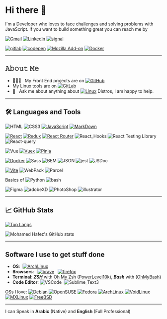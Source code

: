 # Hi there 👋

I'm a Developer who loves to face challenges and solving problems with JavaScript.
If you want to build something great you can reach me by

[![Gmail](https://img.shields.io/badge/-mohamedhafezmansour@gmail.com-c14438?style=social&logo=Gmail)](mailto:mohamedhafezmansour@gmail.com)
[![Linkedin](https://img.shields.io/badge/-Mohamed_Hafez-blue?style=social&logo=Linkedin)](https://www.linkedin.com/in/M-Hafez22/)
[![signal](https://img.shields.io/badge/-+201151018296-3B76F1?style=social&logo=signal)](https://signal.me/#p/+201151018296)

[![gitlab](https://img.shields.io/badge/-Mohamed_Hafez-800080?style=for-the-badge&logo=gitlab)](https://gitlab.com/M-Hafez22)
[![codepen](https://img.shields.io/badge/-Mohamed_Hafez-111?style=for-the-badge&logoColor=white&logo=codepen)](https://codepen.io/M-Hafez)
[![Mozilla Add-on](https://img.shields.io/badge/-Mozilla_Add--on-20123A?style=for-the-badge&logoColor=8ff7f7&logo=firefox)](https://addons.mozilla.org/en-US/firefox/user/15251328/)
[![Docker](https://img.shields.io/badge/-Docker_Profile-2497EC?style=for-the-badge&logoColor=fff&logo=docker)](https://hub.docker.com/u/mohamedhafez)

---

## 𝙰𝚋𝚘𝚞𝚝 𝙼𝚎

- 👨🏻‍💻 &nbsp; My Front End projects are on  [![GitHub](https://img.shields.io/badge/-GitHub-000?logo=GitHub)](https://github.com/M-Hafez22?tab=repositories)
- My Linux tools are on  [![GitLab](https://img.shields.io/badge/-GitLab-330F63?&logo=GitLab)](https://gitlab.com/M-Hafez22)
- 💬 &nbsp; Ask me about anything about [![Linux](https://img.shields.io/badge/-Linux-111?&logo=Linux&logoColor=fff)](https://distrowatch.com/dwres.php?resource=popularity) Distros, I am happy to help.
<!-- - CSS on  [![CodePen](https://img.shields.io/badge/-CodePen-222?&logo=CodePen)](https://codepen.io/M-Hafez) -->

---

## 🛠️ Languages and Tools

![HTML](https://img.shields.io/static/v1?labelColor=222&color=F36429&label=%20&message=HTML&logo=HTML5)
![CSS3](https://img.shields.io/static/v1?labelColor=222&color=2B64F0&logoColor=2B64F0&label=%20&message=CSS3&logo=CSS3)
[![JavaScript](https://img.shields.io/static/v1?labelColor=222&color=F7E01D&label=%20&message=JavaScript&logo=JavaScript)](https://github.com/M-Hafez22/Analog_clock)
[![MarkDown](https://img.shields.io/static/v1?labelColor=222&color=445A64&label=%20&message=MarkDown&logo=MarkDown)](https://github.com/M-Hafez22/Javascript-the-Good-Parts-notes)

[![React](https://img.shields.io/static/v1?message=React&logo=react&labelColor=222&color=1182c3&label=%20)](https://github.com/M-Hafez22/islamic-prayer-times)
[![Redux](https://img.shields.io/static/v1?message=Redux&labelColor=222&color=1182c3&label=%20&logo=Redux)](https://github.com/M-Hafez22/To-Do-App)
[![React Router](https://img.shields.io/static/v1?labelColor=222&color=1182c3&label=%20&message=React-Router&logo=ReactRouter)](https://github.com/M-Hafez22/cs50x-concept)
![React_Hooks](https://img.shields.io/static/v1?labelColor=222&color=1182c3&label=%20&message=React-Hooks&logo=React)
![React Testing Library](https://img.shields.io/static/v1?labelColor=222&color=1182c3&label=%20&message=Testing-Library&logo=Testing-Library)
![React-query](https://img.shields.io/static/v1?labelColor=222&color=1182c3&label=%20&message=React-query&logo=React-query)

![Vue](https://img.shields.io/static/v1?labelColor=222&color=41B782&label=%20&message=vue&logo=vue.js)
[![Vuex](https://img.shields.io/static/v1?labelColor=222&color=41B782&label=%20&message=Vuex&logo=Vue.js)](https://github.com/M-Hafez22/islamic-prayer-times-vue)
[![Pinia](https://img.shields.io/static/v1?labelColor=222&color=41B782&label=%20&message=pinia&logo=vue.js)](https://github.com/M-Hafez22/dynamic-form-vue)

[![Docker](https://img.shields.io/static/v1?labelColor=222&color=2599EE&label=%20&message=Docker&logo=Docker)](https://hub.docker.com/u/mohamedhafez)
![Sass](https://img.shields.io/static/v1?labelColor=222&color=CD6799&label=%20&message=Sass&logo=Sass)
![BEM](https://img.shields.io/static/v1?labelColor=222&color=555454&label=%20&message=BEM&logo=bem)
![JSON](https://img.shields.io/static/v1?labelColor=222&color=555454&label=%20&message=JSON&logo=JSON)
![jest](https://img.shields.io/static/v1?labelColor=222&color=9C415D&logoColor=9C415D&label=%20&message=jest&logo=jest)
![JSDoc](https://img.shields.io/static/v1?labelColor=222&color=41B782&label=%20&message=JSDoc&logo=JSDoc)

[![Vite](https://img.shields.io/static/v1?labelColor=222&color=9F5BFE&label=%20&message=vite&logo=vite)](https://github.com/M-Hafez22/dynamic-form-vue)
![WebPack](https://img.shields.io/static/v1?labelColor=222&color=93D7F8&label=%20&message=WebPack&logo=WebPack)
![Parcel](https://img.shields.io/static/v1?labelColor=222&color=F1B97A&label=%20&message=parcel&logo=parcel)


Basics of
![Python](https://img.shields.io/static/v1?labelColor=222&color=3372A1&label=%20&message=Python&logo=Python)
![bash](https://img.shields.io/static/v1?labelColor=222&color=4EAA25&label=%20&message=Bash&logo=gnu-bash)

![Figma](https://img.shields.io/static/v1?labelColor=222&color=A259FE&label=%20&message=Figma&logo=Figma)
![adobeXD](https://img.shields.io/static/v1?labelColor=222&color=FF60F6&label=%20&message=adobeXD&logo=adobeXD)
![PhotoShop](https://img.shields.io/static/v1?labelColor=222&color=30A8FF&label=%20&message=PhotoShop&logo=AdobePhotoShop)
![illustrator](https://img.shields.io/static/v1?labelColor=222&color=FF7918&label=%20&message=illustrator&logo=Adobeillustrator)

---

## &#x1f4c8; GitHub Stats

[![Top Langs](https://github-readme-stats.vercel.app/api/top-langs/?username=m-hafez22&theme=tokyonight&title_color=0797fa&text_color=0094bd&icon_color=00ffff&bg_color=061621&layout=default&hide=html&langs_count=10)](https://github.com/m-hafez22/github-readme-stats)

![Mohamed Hafez's GitHub stats](https://github-readme-stats.vercel.app/api?username=m-hafez22&hide=issues,contribs&count_private=true&show_icons=true&theme=tokyonight&title_color=0797fa&text_color=c9cacc&icon_color=0094bd&bg_color=061621)

---

## Software I use to get stuff done

- **OS**: &nbsp;[![ArchLinux](https://img.shields.io/badge/-Arch_Linux-333?&logo=ArchLinux)](https://archlinux.org/)
- **Browsers**:  &nbsp; [![brave](https://img.shields.io/badge/-Brave-333?&logo=brave)](https://brave.com/) &nbsp; [![firefox](https://img.shields.io/badge/-firefox-333?&logo=firefox)](https://www.mozilla.org/en-US/firefox/new/)
- **Terminal**: ***ZSH*** with [Oh My Zsh](https://ohmyz.sh/) ([PowerLevel10k](https://github.com/romkatv/powerlevel10k)), ***Bash*** with ([OhMyBash](https://github.com/ohmybash/oh-my-bash))
- **Code Editor**: ![VSCode](https://img.shields.io/badge/-VSCode-333?&logo=VisualStudioCode)&nbsp; ![Sublime_Text3](https://img.shields.io/badge/-Sublime_Text3-333?&logo=Sublime-Text)

OSs I love:
[![Debian](https://img.shields.io/badge/-Debian-333?&logo=Debian&logoColor=red)](https://www.debian.org/)
[![OpenSUSE](https://img.shields.io/badge/-OpenSUSE-333?&logo=OpenSUSE)](https://www.opensuse.org/)
[![Fedora](https://img.shields.io/badge/-Fedora-333?&logo=Fedora)](https://getfedora.org/)
[![ArchLinux](https://img.shields.io/badge/-ArchLinux-333?&logo=ArchLinux)](https://archlinux.org/)
[![VoidLinux](https://img.shields.io/badge/-Void_Linux-333?&logo=Void-linux)](https://voidlinux.org/)
[![MXLinux](https://img.shields.io/badge/-MXLinux-333?&logo=MXLinux)](https://mxlinux.org/)
[![FreeBSD](https://img.shields.io/badge/-FreeBSD-333?&logo=FreeBSD)](https://www.freebsd.org/)

---

I can Speak in **Arabic** (Native) and **English** (Full Professional)
